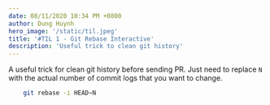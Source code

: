 ```yaml
---
date: 08/11/2020 10:34 PM +0800
author: Dung Huynh
hero_image: '/static/til.jpeg'
title: '#TIL 1 - Git Rebase Interactive'
description: 'Useful trick to clean git history'
---
```


A useful trick for clean git history before sending PR. Just need to replace `N` with the actual number of commit logs that you want to change.

```sh
    git rebase -i HEAD~N
```
